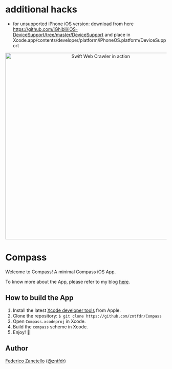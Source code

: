 # additional hacks
- for unsupported iPhone iOS version: download from here https://github.com/iGhibli/iOS-DeviceSupport/tree/master/DeviceSupport and place in Xcode.app/contents/developer/platform/iPhoneOS.platform/DeviceSupport

<p align="center">
    <img src="logo.png" width="580" max-width="90%" alt="Swift Web Crawler in action" />
</p>

# Compass

Welcome to Compass! A minimal Compass iOS App.

To know more about the App, please refer to my blog [here](https://www.fivestars.blog/code/build-compass-app-swift.html).

## How to build the App
1. Install the latest [Xcode developer tools](https://developer.apple.com/xcode/downloads/) from Apple.
2. Clone the repository: `$ git clone https://github.com/zntfdr/Compass`
3. Open `Compass.xcodeproj` in Xcode.
4. Build the `compass` scheme in Xcode.
5. Enjoy! 🚀

## Author
[Federico Zanetello](https://github.com/zntfdr) ([@zntfdr](https://twitter.com/zntfdr))


